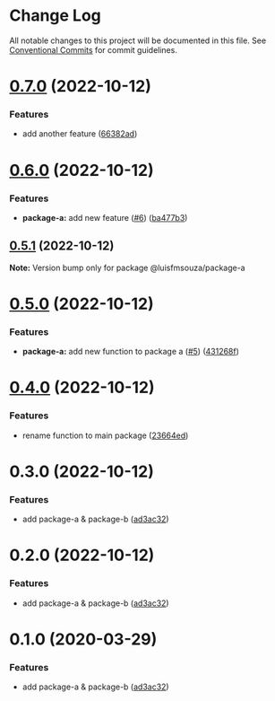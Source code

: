# Change Log

All notable changes to this project will be documented in this file.
See [Conventional Commits](https://conventionalcommits.org) for commit guidelines.

# [0.7.0](https://github.com/luisfmsouza/lerna-release-workflow/compare/@luisfmsouza/package-a@0.6.0...@luisfmsouza/package-a@0.7.0) (2022-10-12)


### Features

* add another feature ([66382ad](https://github.com/luisfmsouza/lerna-release-workflow/commit/66382ad401b8dbead183b02d2096e81b23359534))





# [0.6.0](https://github.com/luisfmsouza/lerna-release-workflow/compare/@luisfmsouza/package-a@0.5.1...@luisfmsouza/package-a@0.6.0) (2022-10-12)


### Features

* **package-a:** add new feature ([#6](https://github.com/luisfmsouza/lerna-release-workflow/issues/6)) ([ba477b3](https://github.com/luisfmsouza/lerna-release-workflow/commit/ba477b31616dbae665cc7887ca3109f2c79f5d2b))





## [0.5.1](https://github.com/luisfmsouza/lerna-release-workflow/compare/@luisfmsouza/package-a@0.5.0...@luisfmsouza/package-a@0.5.1) (2022-10-12)

**Note:** Version bump only for package @luisfmsouza/package-a





# [0.5.0](https://github.com/luisfmsouza/lerna-release-workflow/compare/@luisfmsouza/package-a@0.4.0...@luisfmsouza/package-a@0.5.0) (2022-10-12)


### Features

* **package-a:** add new function to package a ([#5](https://github.com/luisfmsouza/lerna-release-workflow/issues/5)) ([431268f](https://github.com/luisfmsouza/lerna-release-workflow/commit/431268f87e2988c644bbe11bc369dfe77ce6ae4d))





# [0.4.0](https://github.com/luisfmsouza/lerna-release-workflow/compare/@luisfmsouza/package-a@0.3.0...@luisfmsouza/package-a@0.4.0) (2022-10-12)


### Features

* rename function to main package ([23664ed](https://github.com/luisfmsouza/lerna-release-workflow/commit/23664ed8ca92de0187f47f7eeb00a0b956ef1e0b))





# 0.3.0 (2022-10-12)


### Features

* add package-a & package-b ([ad3ac32](https://github.com/luisfmsouza/lerna-release-workflow/commit/ad3ac32b960f58ca7618a3d08a28295a4fabcccb))





# 0.2.0 (2022-10-12)


### Features

* add package-a & package-b ([ad3ac32](https://github.com/jonwa/lerna-release-workflow/commit/ad3ac32b960f58ca7618a3d08a28295a4fabcccb))





# 0.1.0 (2020-03-29)


### Features

* add package-a & package-b ([ad3ac32](https://github.com/jonwa/lerna-release-workflow/commit/ad3ac32b960f58ca7618a3d08a28295a4fabcccb))
